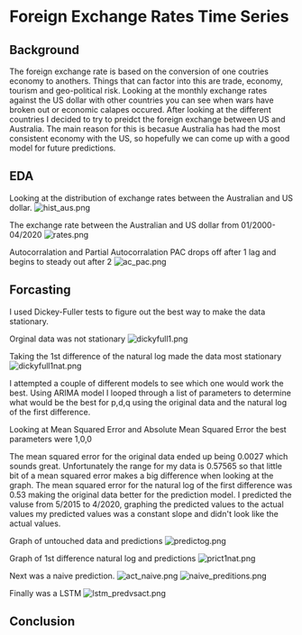 # Foreign Exchange Rates Time Series

## Background

The foreign exchange rate is based on the conversion of one coutries economy to anothers. Things that can factor into this are trade, economy, tourism and geo-political risk. Looking at the monthly exchange rates against the US dollar with other countries you can see when wars have broken out or economic calapes occured. After looking at the different countries I decided to try to preidct the foreign exchange between US and Australia. The main reason for this is becasue Australia has had the most consistent economy with the US, so hopefully we can come up with a good model for future predictions. 

## EDA

Looking at the distribution of exchange rates between the Australian and US dollar. 
![hist_aus.png](graphs/hist_aus.png)

The exchange rate between the Australian and US dollar from 01/2000-04/2020
![rates.png](graphs/aus_us_exchange.png)

Autocorralation and Partial Autocorralation
PAC drops off after 1 lag and begins to steady out after 2
![ac_pac.png](graphs/ac_pac.png)

## Forcasting

I used Dickey-Fuller tests to figure out the best way to make the data stationary. 

Orginal data was not stationary
![dickyfull1.png](graphs/dickyfullog.png)

Taking the 1st difference of the natural log made the data most stationary
![dickyfull1nat.png](graphs/dickyfull1nat.png)

I attempted a couple of different models to see which one would work the best. Using ARIMA model I looped through a list of parameters to determine what would be the best for p,d,q using the original data and the natural log of the first difference. 

Looking at Mean Squared Error and Absolute Mean Squared Error the best parameters were 1,0,0

The mean squared error for the original data ended up being 0.0027 which sounds great. Unfortunately the range for my data is 0.57565 so that little bit of a mean squared error makes a big difference when looking at the graph. 
The mean squared error for the natural log of the first difference was 0.53 making the original data better for the prediction model. 
I predicted the valuse from 5/2015 to 4/2020, graphing the predicted values to the actual values my predicted values was a constant slope and didn't look like the actual values. 

Graph of untouched data and predictions
![predictog.png](graphs/predictog.png)

Graph of 1st difference natural log and predictions
![prict1nat.png](graphs/prict1nat.png)

Next was a naive prediction. 
![act_naive.png](graphs/act_naive.png)
![naive_preditions.png](graphs/naive_predictions.png)

Finally was a LSTM
![lstm_predvsact.png](graphs/lstm_predvsact.png)
## Conclusion


